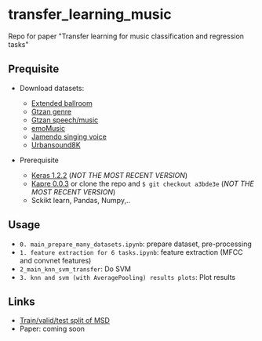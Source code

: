 # transfer_learning_music

Repo for paper "Transfer learning for music classification and regression tasks"

## Prequisite

* Download datasets:
  - [Extended ballroom](http://anasynth.ircam.fr/home/media/ExtendedBallroom/)
  - [Gtzan genre](http://marsyasweb.appspot.com/download/data_sets/)
  - [Gtzan speech/music](http://marsyasweb.appspot.com/download/data_sets/)
  - [emoMusic](http://cvml.unige.ch/databases/emoMusic/)
  - [Jamendo singing voice](http://www.mathieuramona.com/wp/data/jamendo/)
  - [Urbansound8K](https://serv.cusp.nyu.edu/projects/urbansounddataset/urbansound8k.html)

* Prerequisite
  - [Keras 1.2.2](https://github.com/fchollet/keras/tree/1.2.2/keras) (*NOT THE MOST RECENT VERSION*)
  - [Kapre 0.0.3](https://github.com/keunwoochoi/kapre/tree/a3bde3e38f62fc5458231198ea2528b752fbb373) or clone the repo and `$ git checkout a3bde3e` (*NOT THE MOST RECENT VERSION*)
  - Sckikt learn, Pandas, Numpy,..

## Usage

* `0. main_prepare_many_datasets.ipynb`: prepare dataset, pre-processing
* `1. feature extraction for 6 tasks.ipynb`: feature extraction (MFCC and convnet features)
* `2_main_knn_svm_transfer`: Do SVM
* `3. knn and svm (with AveragePooling) results plots`: Plot results

## Links
 - [Train/valid/test split of MSD](https://github.com/keunwoochoi/MSD_split_for_tagging/blob/master/README.md)
 - Paper: coming soon
  